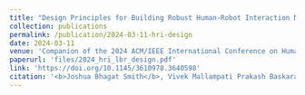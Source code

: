 ```yaml
---
title: "Design Principles for Building Robust Human-Robot Interaction Machine Learning Models"
collection: publications
permalink: /publication/2024-03-11-hri-design
date: 2024-03-11
venue: 'Companion of the 2024 ACM/IEEE International Conference on Human-Robot Interaction'
paperurl: 'files/2024_hri_lbr_design.pdf'
link: 'https://doi.org/10.1145/3610978.3640598'
citation: '<b>Joshua Bhagat Smith</b>, Vivek Mallampati Prakash Baskaran, Mark-Robin Giolando, and Julie A. Adams. &quot;Design Principles for Building Robust Human-Robot Interaction Machine Learning Models&quot; <i>Companion of the 2024 ACM/IEEE International Conference on Human-Robot Interaction</i> Boulder, CO, USA, 204, pp. 1-5'
---
```

